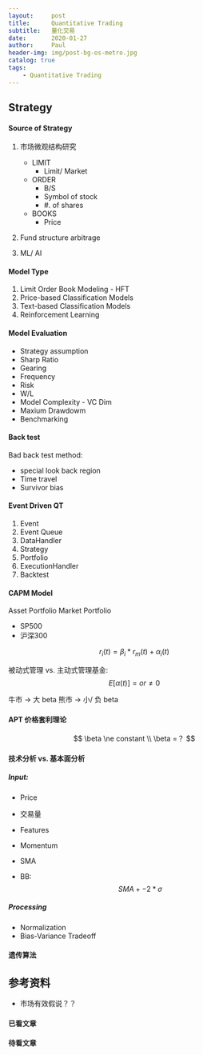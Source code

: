```yaml
---
layout:     post
title:      Quantitative Trading
subtitle:   量化交易
date:       2020-01-27
author:     Paul
header-img: img/post-bg-os-metro.jpg
catalog: true
tags:
    - Quantitative Trading
---
```


## Strategy

#### Source of Strategy
1. 市场微观结构研究
   - LIMIT
     - Limit/ Market
   - ORDER
     - B/S
     - Symbol of stock
     - #. of shares 
   - BOOKS
     - Price

2. Fund structure arbitrage
3. ML/ AI

#### Model Type

1. Limit Order Book Modeling - HFT
2. Price-based Classification Models
3. Text-based Classification Models
4. Reinforcement Learning

#### Model Evaluation

- Strategy assumption
- Sharp Ratio
- Gearing
- Frequency
- Risk
- W/L
- Model Complexity - VC Dim 
- Maxium Drawdowm
- Benchmarking

#### Back test
Bad back test method:
- special look back region
- Time travel
- Survivor bias

#### Event Driven QT

1. Event
2. Event Queue
3. DataHandler
4. Strategy
5. Portfolio
6. ExecutionHandler
7. Backtest

#### CAPM Model

Asset Portfolio 
Market Portfolio
- SP500
- 沪深300

$$
r_i(t) = \beta_i * r_m(t) + \alpha_i(t)
$$

被动式管理 vs. 主动式管理基金:
$$ E[\alpha(t)] = or \ne 0
$$

牛市 -> 大 beta
熊市 -> 小/ 负 beta 

#### APT 价格套利理论

$$ \beta \ne constant
\\
\beta =？
$$

#### 技术分析 vs. 基本面分析

##### Input:
- Price
- 交易量
- Features

- Momentum
- SMA
- BB:
  $$ SMA +- 2 * \sigma $$

##### Processing

- Normalization
- Bias-Variance Tradeoff

#### 遗传算法

## 参考资料
- 市场有效假说？？

#### 已看文章

#### 待看文章
